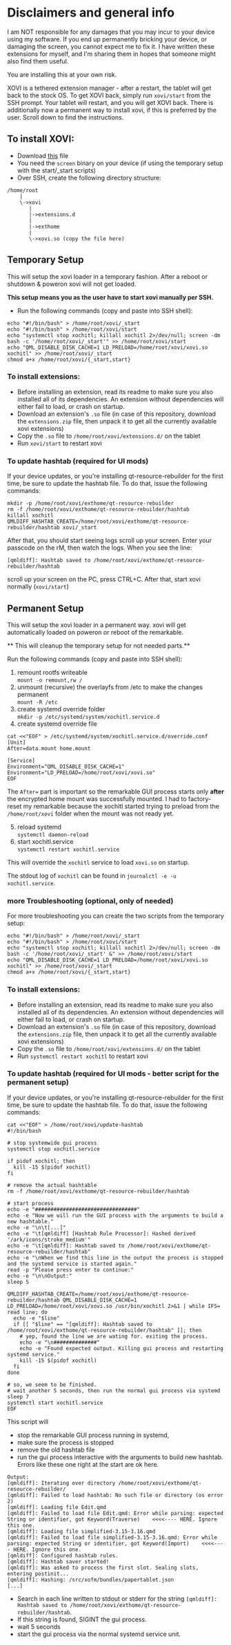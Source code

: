# Disclaimers and general info

I am NOT responsible for any damages that you may incur to your device using my software. If you end up permanently bricking your device, or damaging the screen, you cannot expect me to fix it. I have written these extensions for myself, and I'm sharing them in hopes that someone might also find them useful.

You are installing this at your own risk.

XOVI is a tethered extension manager - after a restart, the tablet will get back to the stock OS. To get XOVI back, simply run `xovi/start` from the SSH prompt. Your tablet will restart, and you will get XOVI back.
There is additionally now a permanent way to install xovi, if this is preferred by the user. Scroll down to find the instructions.

## To install XOVI:
- Download [this](https://github.com/asivery/xovi/releases/latest/download/xovi.so) file
- You need the `screen` binary on your device  (if using the temporary setup with the start/_start scripts)
- Over SSH, create the following directory structure:
```
/home/root
    |
    \->xovi
       |
       |->extensions.d
       |
       |->exthome
       |
       \->xovi.so (copy the file here)
```

## Temporary Setup
This will setup the xovi loader in a temporary fashion. After a reboot or shutdown & poweron xovi will not get loaded.

**This setup means you as the user have to start xovi manually per SSH.**
- Run the following commands (copy and paste into SSH shell):
```
echo "#!/bin/bash" > /home/root/xovi/_start
echo "#!/bin/bash" > /home/root/xovi/start
echo "systemctl stop xochitl; killall xochitl 2>/dev/null; screen -dm bash -c '/home/root/xovi/_start'" >> /home/root/xovi/start
echo "QML_DISABLE_DISK_CACHE=1 LD_PRELOAD=/home/root/xovi/xovi.so xochitl" >> /home/root/xovi/_start
chmod a+x /home/root/xovi/{_start,start}
```

### To install extensions:
- Before installing an extension, read its readme to make sure you also installed all of its dependencies. An extension without dependencies will either fail to load, or crash on startup.
- Download an extension's `.so` file (in case of this repository, download the `extensions.zip` file, then unpack it to get all the currently available xovi extensions)
- Copy the `.so` file to `/home/root/xovi/extensions.d/` on the tablet
- Run `xovi/start` to restart xovi

### To update hashtab (required for UI mods)
If your device updates, or you're installing qt-resource-rebuilder for the first time, be sure to update the hashtab file. To do that, issue the following commands:
```
mkdir -p /home/root/xovi/exthome/qt-resource-rebuilder
rm -f /home/root/xovi/exthome/qt-resource-rebuilder/hashtab
killall xochitl
QMLDIFF_HASHTAB_CREATE=/home/root/xovi/exthome/qt-resource-rebuilder/hashtab xovi/_start
```
After that, you should start seeing logs scroll up your screen. Enter your passcode on the rM, then watch the logs. When you see the line:
```
[qmldiff]: Hashtab saved to /home/root/xovi/exthome/qt-resource-rebuilder/hashtab
```
scroll up your screen on the PC, press CTRL+C.
After that, start xovi normally (`xovi/start`)

## Permanent Setup
This will setup the xovi loader in a permanent way. xovi will get automatically loaded on poweron or reboot of the remarkable.

** This will cleanup the temporary setup for not needed parts.**

Run the following commands (copy and paste into SSH shell):

1. remount rootfs writeable  
`mount -o remount,rw /`
2. unmount (recursive) the overlayfs from /etc to make the changes permanent  
`mount -R /etc`
3. create systemd override folder  
`mkdir -p /etc/systemd/system/xochitl.service.d`
4. create systemd override file  
```
cat <<"EOF" > /etc/systemd/system/xochitl.service.d/override.conf
[Unit]
After=data.mount home.mount

[Service]
Environment="QML_DISABLE_DISK_CACHE=1"
Environment="LD_PRELOAD=/home/root/xovi/xovi.so"
EOF
```
The `After=` part is important so the remarkable GUI process starts only **after** the encrypted home mount was successfully mounted. I had to factory-reset my remarkable because the xochitl started trying to preload from the `/home/root/xovi` folder when the mount was not ready yet.

5. reload systemd  
`systemctl daemon-reload`
6. start xochitl.service  
`systemctl restart xochitl.service`

This will override the `xochitl` service to load `xovi.so` on startup.

The stdout log of `xochitl` can be found in `journalctl -e -u xochitl.service`.

### more Troubleshooting (optional, only of needed)
For more troubleshooting you can create the two scripts from the temporary setup:
```
echo "#!/bin/bash" > /home/root/xovi/_start
echo "#!/bin/bash" > /home/root/xovi/start
echo "systemctl stop xochitl; killall xochitl 2>/dev/null; screen -dm bash -c '/home/root/xovi/_start' &" >> /home/root/xovi/start
echo "QML_DISABLE_DISK_CACHE=1 LD_PRELOAD=/home/root/xovi/xovi.so xochitl" >> /home/root/xovi/_start
chmod a+x /home/root/xovi/{_start,start}
```

### To install extensions:
- Before installing an extension, read its readme to make sure you also installed all of its dependencies. An extension without dependencies will either fail to load, or crash on startup.
- Download an extension's `.so` file (in case of this repository, download the `extensions.zip` file, then unpack it to get all the currently available xovi extensions)
- Copy the `.so` file to `/home/root/xovi/extensions.d/` on the tablet
- Run `systemctl restart xochitl` to restart xovi

### To update hashtab (required for UI mods - better script for the permanent setup)
If your device updates, or you're installing qt-resource-rebuilder for the first time, be sure to update the hashtab file. To do that, issue the following commands:
```
cat <<"EOF" > /home/root/xovi/update-hashtab
#!/bin/bash

# stop systemwide gui process
systemctl stop xochitl.service

if pidof xochitl; then
  kill -15 $(pidof xochitl)
fi

# remove the actual hashtable
rm -f /home/root/xovi/exthome/qt-resource-rebuilder/hashtab

# start process
echo -e "#################################"
echo -e "Now we will run the GUI process with the arguments to build a new hashtable."
echo -e "\n\t[...]"
echo -e "\t[qmldiff] [Hashtab Rule Processor]: Hashed derived '/ark/icons/stroke_medium'"
echo -e "\t[qmldiff]: Hashtab saved to /home/root/xovi/exthome/qt-resource-rebuilder/hashtab"
echo -e "\nWhen we find this line in the output the process is stopped and the systemd service is started again."
read -p "Please press enter to continue:"
echo -e "\n\nOutput:"
sleep 5

QMLDIFF_HASHTAB_CREATE=/home/root/xovi/exthome/qt-resource-rebuilder/hashtab QML_DISABLE_DISK_CACHE=1 LD_PRELOAD=/home/root/xovi/xovi.so /usr/bin/xochitl 2>&1 | while IFS= read line; do
  echo -e "$line"
  if [[ "$line" == "[qmldiff]: Hashtab saved to /home/root/xovi/exthome/qt-resource-rebuilder/hashtab" ]]; then
    # yep, found the line we are wating for. exiting the process.
    echo -e "\n##############"
    echo -e "Found expected output. Killing gui process and restarting systemd service."
    kill -15 $(pidof xochitl)
  fi
done

# so, we seem to be finished.
# wait another 5 seconds, then run the normal gui process via systemd
sleep 7
systemctl start xochitl.service
EOF
```
This script will 
- stop the remarkable GUI process running in systemd,
- make sure the process is stopped
- remove the old hashtab file
- run the gui process interactive with the arguments to build new hashtab.  
  Errors like these one right at the start are ok here.
```
Output:
[qmldiff]: Iterating over directory /home/root/xovi/exthome/qt-resource-rebuilder/
[qmldiff]: Failed to load hashtab: No such file or directory (os error 2)
[qmldiff]: Loading file Edit.qmd
[qmldiff]: Failed to load file Edit.qmd: Error while parsing: expected String or identifier, got Keyword(Traverse)    <<<<---- HERE. Ignore this one.
[qmldiff]: Loading file simplified-3.15-3.16.qmd
[qmldiff]: Failed to load file simplified-3.15-3.16.qmd: Error while parsing: expected String or identifier, got Keyword(Import)    <<<<---- HERE. Ignore this one.
[qmldiff]: Configured hashtab rules.
[qmldiff]: Hashtab saver started!
[qmldiff]: Was asked to process the first slot. Sealing slots, entering postinit...
[qmldiff]: Hashing: /src/xofm/bundles/papertablet.json
[...]
```
- Search in each line written to stdout or stderr for the string `[qmldiff]: Hashtab saved to /home/root/xovi/exthome/qt-resource-rebuilder/hashtab`.
- If this string is found, SIGINT the gui process.
- wait 5 seconds
- start the gui process via the normal systemd service unit.

